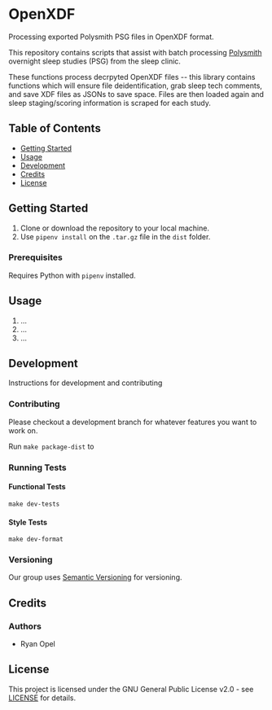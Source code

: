 # OpenXDF

Processing exported Polysmith PSG files in OpenXDF format.

This repository contains scripts that assist with batch processing [Polysmith](http://www.nihonkohden.de/products/neurology/eeg/polysomnography/polysmith.html?L=1) overnight sleep studies (PSG) from the sleep clinic.

These functions process decrpyted OpenXDF files -- this library contains functions which will ensure file deidentification, grab sleep tech comments, and save XDF files as JSONs to save space. Files are then loaded again and sleep staging/scoring information is scraped for each study.


## Table of Contents

- [Getting Started](#getting-started)
- [Usage](#usage)
- [Development](#development)
- [Credits](#credits)
- [License](#license)

## Getting Started

1. Clone or download the repository to your local machine.
2. Use `pipenv install` on the `.tar.gz` file in the `dist` folder.

### Prerequisites

Requires Python with `pipenv` installed.

## Usage

1. ...
2. ...
3. ...

## Development

Instructions for development and contributing

### Contributing

Please checkout a development branch for whatever features you want to work on.

Run `make package-dist` to 

### Running Tests

#### Functional Tests

`make dev-tests`

#### Style Tests

`make dev-format`

### Versioning

Our group uses [Semantic Versioning](http://semver.org/) for versioning.

## Credits

### Authors

- Ryan Opel

## License

This project is licensed under the GNU General Public License v2.0 - see [LICENSE](LICENSE) for details.